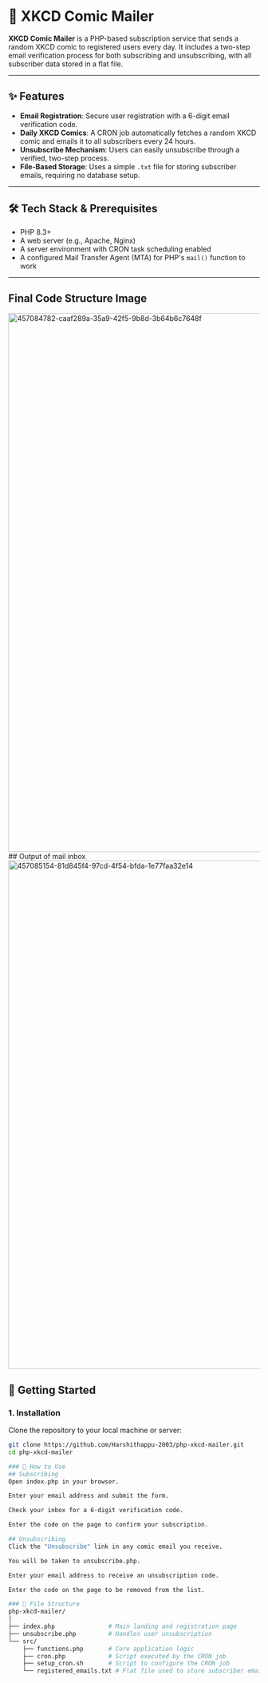 # 📧 XKCD Comic Mailer

**XKCD Comic Mailer** is a PHP-based subscription service that sends a random XKCD comic to registered users every day. It includes a two-step email verification process for both subscribing and unsubscribing, with all subscriber data stored in a flat file.

---

## ✨ Features

- **Email Registration**: Secure user registration with a 6-digit email verification code.
- **Daily XKCD Comics**: A CRON job automatically fetches a random XKCD comic and emails it to all subscribers every 24 hours.
- **Unsubscribe Mechanism**: Users can easily unsubscribe through a verified, two-step process.
- **File-Based Storage**: Uses a simple `.txt` file for storing subscriber emails, requiring no database setup.

---

## 🛠️ Tech Stack & Prerequisites

- PHP 8.3+
- A web server (e.g., Apache, Nginx)
- A server environment with CRON task scheduling enabled
- A configured Mail Transfer Agent (MTA) for PHP's `mail()` function to work

---

## Final Code Structure Image
<img width="1920" height="1080" alt="457084782-caaf289a-35a9-42f5-9b8d-3b64b6c7648f" src="https://github.com/user-attachments/assets/9271d456-ba7d-44ed-b315-99ca0f857335" />
## Output of mail inbox
<img width="1913" height="1019" alt="457085154-81d845f4-97cd-4f54-bfda-1e77faa32e14" src="https://github.com/user-attachments/assets/bd88a1f3-8904-4867-8729-c713b06a493c" />


## 🚀 Getting Started

### 1. Installation

Clone the repository to your local machine or server:

```bash
git clone https://github.com/Harshithappu-2003/php-xkcd-mailer.git
cd php-xkcd-mailer

### 📝 How to Use
## Subscribing
Open index.php in your browser.

Enter your email address and submit the form.

Check your inbox for a 6-digit verification code.

Enter the code on the page to confirm your subscription.

## Unsubscribing
Click the "Unsubscribe" link in any comic email you receive.

You will be taken to unsubscribe.php.

Enter your email address to receive an unsubscription code.

Enter the code on the page to be removed from the list.

### 📁 File Structure
php-xkcd-mailer/
│
├── index.php               # Main landing and registration page
├── unsubscribe.php         # Handles user unsubscription
└── src/
    ├── functions.php       # Core application logic
    ├── cron.php            # Script executed by the CRON job
    ├── setup_cron.sh       # Script to configure the CRON job
    └── registered_emails.txt # Flat file used to store subscriber emails






